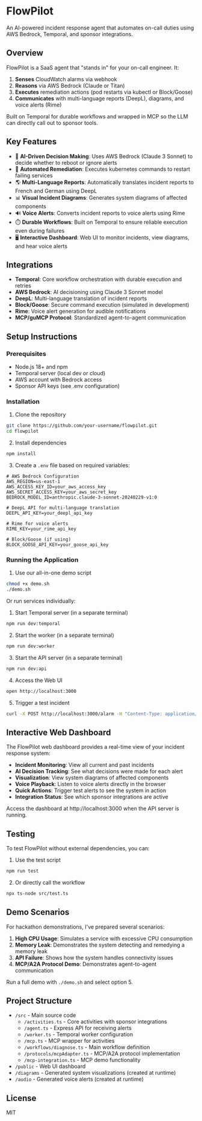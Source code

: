 # FlowPilot

An AI-powered incident response agent that automates on-call duties using AWS Bedrock, Temporal, and sponsor integrations.

## Overview

FlowPilot is a SaaS agent that "stands in" for your on-call engineer. It:

1. **Senses** CloudWatch alarms via webhook
2. **Reasons** via AWS Bedrock (Claude or Titan)
3. **Executes** remediation actions (pod restarts via kubectl or Block/Goose)
4. **Communicates** with multi-language reports (DeepL), diagrams, and voice alerts (Rime)

Built on Temporal for durable workflows and wrapped in MCP so the LLM can directly call out to sponsor tools.

## Key Features

- 🧠 **AI-Driven Decision Making**: Uses AWS Bedrock (Claude 3 Sonnet) to decide whether to reboot or ignore alerts
- 🔄 **Automated Remediation**: Executes kubernetes commands to restart failing services
- 🌎 **Multi-Language Reports**: Automatically translates incident reports to French and German using DeepL
- 📊 **Visual Incident Diagrams**: Generates system diagrams of affected components
- 🔊 **Voice Alerts**: Converts incident reports to voice alerts using Rime
- ⏱️ **Durable Workflows**: Built on Temporal to ensure reliable execution even during failures
- 🖥️ **Interactive Dashboard**: Web UI to monitor incidents, view diagrams, and hear voice alerts

## Integrations

- **Temporal**: Core workflow orchestration with durable execution and retries
- **AWS Bedrock**: AI decisioning using Claude 3 Sonnet model
- **DeepL**: Multi-language translation of incident reports
- **Block/Goose**: Secure command execution (simulated in development)
- **Rime**: Voice alert generation for audible notifications
- **MCP/guMCP Protocol**: Standardized agent-to-agent communication

## Setup Instructions

### Prerequisites

- Node.js 18+ and npm
- Temporal server (local dev or cloud)
- AWS account with Bedrock access
- Sponsor API keys (see .env configuration)

### Installation

1. Clone the repository
```bash
git clone https://github.com/your-username/flowpilot.git
cd flowpilot
```

2. Install dependencies
```bash
npm install
```

3. Create a `.env` file based on required variables:
```env
# AWS Bedrock Configuration
AWS_REGION=us-east-1
AWS_ACCESS_KEY_ID=your_aws_access_key
AWS_SECRET_ACCESS_KEY=your_aws_secret_key
BEDROCK_MODEL_ID=anthropic.claude-3-sonnet-20240229-v1:0

# DeepL API for multi-language translation
DEEPL_API_KEY=your_deepl_api_key

# Rime for voice alerts
RIME_KEY=your_rime_api_key

# Block/Goose (if using)
BLOCK_GOOSE_API_KEY=your_goose_api_key
```

### Running the Application

1. Use our all-in-one demo script
```bash
chmod +x demo.sh
./demo.sh
```

Or run services individually:

1. Start Temporal server (in a separate terminal)
```bash
npm run dev:temporal
```

2. Start the worker (in a separate terminal)
```bash
npm run dev:worker
```

3. Start the API server (in a separate terminal)
```bash
npm run dev:api
```

4. Access the Web UI
```bash
open http://localhost:3000
```

5. Trigger a test incident
```bash
curl -X POST http://localhost:3000/alarm -H "Content-Type: application/json" -d '{"AlarmName": "high-cpu-usage"}'
```

## Interactive Web Dashboard

The FlowPilot web dashboard provides a real-time view of your incident response system:

- **Incident Monitoring**: View all current and past incidents
- **AI Decision Tracking**: See what decisions were made for each alert
- **Visualization**: View system diagrams of affected components
- **Voice Playback**: Listen to voice alerts directly in the browser
- **Quick Actions**: Trigger test alerts to see the system in action
- **Integration Status**: See which sponsor integrations are active

Access the dashboard at http://localhost:3000 when the API server is running.

## Testing

To test FlowPilot without external dependencies, you can:

1. Use the test script
```bash
npm run test
```

2. Or directly call the workflow
```bash
npx ts-node src/test.ts
```

## Demo Scenarios

For hackathon demonstrations, I've prepared several scenarios:

1. **High CPU Usage**: Simulates a service with excessive CPU consumption
2. **Memory Leak**: Demonstrates the system detecting and remedying a memory leak
3. **API Failure**: Shows how the system handles connectivity issues
4. **MCP/A2A Protocol Demo**: Demonstrates agent-to-agent communication

Run a full demo with `./demo.sh` and select option 5.

## Project Structure

- `/src` - Main source code
  - `/activities.ts` - Core activities with sponsor integrations
  - `/agent.ts` - Express API for receiving alerts
  - `/worker.ts` - Temporal worker configuration
  - `/mcp.ts` - MCP wrapper for activities
  - `/workflows/diagnose.ts` - Main workflow definition
  - `/protocols/mcpAdapter.ts` - MCP/A2A protocol implementation
  - `/mcp-integration.ts` - MCP demo functionality
- `/public` - Web UI dashboard
- `/diagrams` - Generated system visualizations (created at runtime)
- `/audio` - Generated voice alerts (created at runtime)

## License

MIT 
